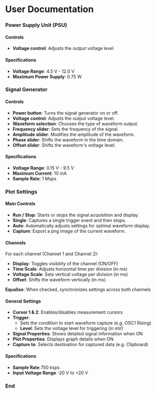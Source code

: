 # User Documentation

### Power Supply Unit (PSU)

#### Controls
- **Voltage control**: Adjusts the output voltage level
#### Specifications
- **Voltage Range**: 4.5 V - 12.0 V
- **Maximum Power Supply**: 0.75 W

### Signal Generator

#### Controls
- **Power button**: Turns the signal generator on or off.
- **Voltage control**: Adjusts the output voltage level.
- **Waveform selection**: Chooses the type of waveform output.
- **Frequency slider**: Sets the frequency of the signal.
- **Amplitude slider**: Modifies the amplitude of the waveform.
- **Phase slider**: Shifts the waveform in the time domain.
- **Offset slider**: Shifts the waveform's voltage level.

#### Specifications
- **Voltage Range**: 0.15 V - 9.5 V
- **Maximum Current**: 10 mA
- **Sample Rate**: 1 Msps

### Plot Settings

#### Main Controls

- **Run / Stop**: Starts or stops the signal acquisition and display.
- **Single**: Captures a single trigger event and then stops.
- **Auto**: Automatically adjusts settings for optimal waveform display.
- **Capture**: Export a png image of the current waveform.

#### Channels

For each channel (Channel 1 and Channel 2):

- **Display**: Toggles visibility of the channel (ON/OFF)
- **Time Scale**: Adjusts horizontal time per division (in ms)
- **Voltage Scale**: Sets vertical voltage per division (in ms)
- **Offset**: Shifts the waveform vertically (in ms)

**Equalise**: When checked, synchronizes settings across both channels

#### General Settings

- **Cursor 1 & 2**: Enables/disables measurement cursors
- **Trigger**: 
  - Sets the condition to start waveform capture (e.g. OSC1 Rising)
  - **Level**: Sets the voltage level for triggering (in mV)
- **Signal Properties**: Shows detailed signal information when ON
- **Plot Properties**: Displays graph details when ON
- **Capture to**: Selects destination for captured data (e.g. Clipboard)

#### Specifications
- **Sample Rate** 750 ksps
- **Input Voltage Range** -20 V to +20 V


### End